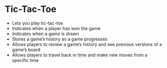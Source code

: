 # Tic-Tac-Toe

* Lets you play tic-tac-toe
* Indicates when a player has won the game
* Indicates when a game is drawn
* Stores a game’s history as a game progresses
* Allows players to review a game’s history and see previous versions of a game’s board
* Allows players to travel back in time and make new moves from a specific time
